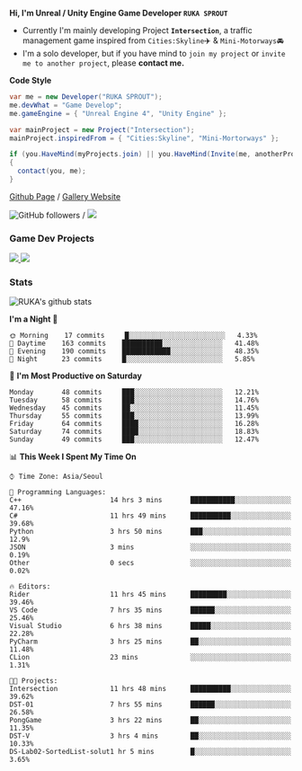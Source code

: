**Hi, I'm Unreal / Unity Engine Game Developer `RUKA SPROUT`**

- Currently I'm mainly developing Project **`Intersection`**, a traffic management game inspired from `Cities:Skyline`✈️ & `Mini-Motorways`🚘
- I'm a solo developer, but if you have mind to `join my project` or `invite me to another project`, please **contact me.**

**Code Style**

```csharp
var me = new Developer("RUKA SPROUT");
me.devWhat = "Game Develop";
me.gameEngine = { "Unreal Engine 4", "Unity Engine" };
```

```csharp
var mainProject = new Project("Intersection");
mainProject.inspiredFrom = { "Cities:Skyline", "Mini-Mortorways" };

if (you.HaveMind(myProjects.join) || you.HaveMind(Invite(me, anotherProject)))
{
  contact(you, me);
}
```

[Github Page](https://lutca1320.github.io/) / [Gallery Website](https://rukasp.xyz/)

![GitHub followers](https://img.shields.io/github/followers/lutca1320?label=Follow&style=social) / [![](https://img.shields.io/badge/Gmail-lutca1320%40gmail.com-blue)](mailto:lutca1320@gmail.com)

### Game Dev Projects

<a href="https://github.com/lutca1320/Intersection">
  <img src="https://github-readme-stats.vercel.app/api/pin/?username=lutca1320&repo=Intersection" />
</a>
<a href="https://github.com/lutca1320/Together">
  <img src="https://github-readme-stats.vercel.app/api/pin/?username=lutca1320&repo=Together" />
</a>


### Stats

![RUKA's github stats](https://github-readme-stats.vercel.app/api?username=lutca1320&show_icons=true&include_all_commits=true&count_private=true&hide=contribs,prs)

<!--START_SECTION:waka-->
**I'm a Night 🦉** 

```text
🌞 Morning    17 commits     █░░░░░░░░░░░░░░░░░░░░░░░░   4.33% 
🌆 Daytime    163 commits    ██████████░░░░░░░░░░░░░░░   41.48% 
🌃 Evening    190 commits    ████████████░░░░░░░░░░░░░   48.35% 
🌙 Night      23 commits     █░░░░░░░░░░░░░░░░░░░░░░░░   5.85%

```
📅 **I'm Most Productive on Saturday** 

```text
Monday       48 commits     ███░░░░░░░░░░░░░░░░░░░░░░   12.21% 
Tuesday      58 commits     ███░░░░░░░░░░░░░░░░░░░░░░   14.76% 
Wednesday    45 commits     ██░░░░░░░░░░░░░░░░░░░░░░░   11.45% 
Thursday     55 commits     ███░░░░░░░░░░░░░░░░░░░░░░   13.99% 
Friday       64 commits     ████░░░░░░░░░░░░░░░░░░░░░   16.28% 
Saturday     74 commits     ████░░░░░░░░░░░░░░░░░░░░░   18.83% 
Sunday       49 commits     ███░░░░░░░░░░░░░░░░░░░░░░   12.47%

```


📊 **This Week I Spent My Time On** 

```text
⌚︎ Time Zone: Asia/Seoul

💬 Programming Languages: 
C++                      14 hrs 3 mins       ███████████░░░░░░░░░░░░░░   47.16% 
C#                       11 hrs 49 mins      ██████████░░░░░░░░░░░░░░░   39.68% 
Python                   3 hrs 50 mins       ███░░░░░░░░░░░░░░░░░░░░░░   12.9% 
JSON                     3 mins              ░░░░░░░░░░░░░░░░░░░░░░░░░   0.19% 
Other                    0 secs              ░░░░░░░░░░░░░░░░░░░░░░░░░   0.02%

🔥 Editors: 
Rider                    11 hrs 45 mins      █████████░░░░░░░░░░░░░░░░   39.46% 
VS Code                  7 hrs 35 mins       ██████░░░░░░░░░░░░░░░░░░░   25.46% 
Visual Studio            6 hrs 38 mins       █████░░░░░░░░░░░░░░░░░░░░   22.28% 
PyCharm                  3 hrs 25 mins       ██░░░░░░░░░░░░░░░░░░░░░░░   11.48% 
CLion                    23 mins             ░░░░░░░░░░░░░░░░░░░░░░░░░   1.31%

🐱‍💻 Projects: 
Intersection             11 hrs 48 mins      ██████████░░░░░░░░░░░░░░░   39.62% 
DST-01                   7 hrs 55 mins       ██████░░░░░░░░░░░░░░░░░░░   26.58% 
PongGame                 3 hrs 22 mins       ██░░░░░░░░░░░░░░░░░░░░░░░   11.35% 
DST-V                    3 hrs 4 mins        ██░░░░░░░░░░░░░░░░░░░░░░░   10.33% 
DS-Lab02-SortedList-solut1 hr 5 mins         █░░░░░░░░░░░░░░░░░░░░░░░░   3.65%

```


<!--END_SECTION:waka-->

